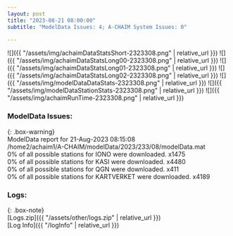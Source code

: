 ```yaml
---
layout: post
title: "2023-08-21 08:00:00"
subtitle: "ModelData Issues: 4; A-CHAIM System Issues: 0"

---
```


![]({{ "/assets/img/achaimDataStatsShort-2323308.png" | relative_url }})
![]({{ "/assets/img/achaimDataStatsLong00-2323308.png" | relative_url }})
![]({{ "/assets/img/achaimDataStatsLong01-2323308.png" | relative_url }})
![]({{ "/assets/img/achaimDataStatsLong02-2323308.png" | relative_url }})
![]({{ "/assets/img/modelDataDataStats-2323308.png" | relative_url }})
![]({{ "/assets/img/modelDataStationStats-2323308.png" | relative_url }})
![]({{ "/assets/img/achaimRunTime-2323308.png" | relative_url }})


### ModelData Issues:  
  
{: .box-warning}  
 ModelData report for 21-Aug-2023 08:15:08   
 /home2/achaim1/A-CHAIM/modelData/2023/233/08/modelData.mat   
 0% of all possible stations for IONO were downloaded. x1475   
 0% of all possible stations for KASI were downloaded. x4480   
 0% of all possible stations for QGN were downloaded. x411   
 0% of all possible stations for KARTVERKET were downloaded. x4189   
  


### Logs:  
  
{: .box-note}  
[Logs.zip]({{ "/assets/other/logs.zip" | relative_url }})  
[Log Info]({{ "/logInfo" | relative_url }})  
